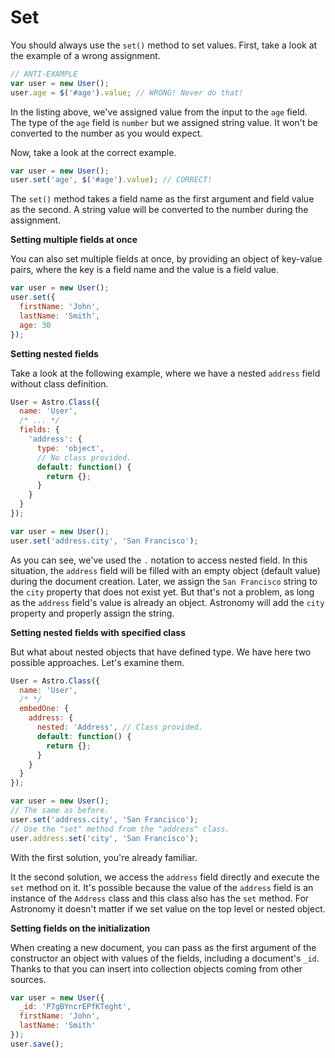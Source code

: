 # Set

You should always use the `set()` method to set values. First, take a look at the example of a wrong assignment.

```js
// ANTI-EXAMPLE
var user = new User();
user.age = $('#age').value; // WRONG! Never do that!
```

In the listing above, we've assigned value from the input to the `age` field. The type of the `age` field is `number` but we assigned string value. It won't be converted to the number as you would expect.

Now, take a look at the correct example.

```js
var user = new User();
user.set('age', $('#age').value); // CORRECT!
```

The `set()` method takes a field name as the first argument and field value as the second. A string value will be converted to the number during the assignment.

**Setting multiple fields at once**

You can also set multiple fields at once, by providing an object of key-value pairs, where the key is a field name and the value is a field value.

```js
var user = new User();
user.set({
  firstName: 'John',
  lastName: 'Smith',
  age: 30
});
```

**Setting nested fields**

Take a look at the following example, where we have a nested `address` field without class definition.

```js
User = Astro.Class({
  name: 'User',
  /* ... */
  fields: {
    'address': {
      type: 'object',
      // No class provided.
      default: function() {
        return {};
      }
    }
  }
});

var user = new User();
user.set('address.city', 'San Francisco');
```

As you can see, we've used the `.` notation to access nested field. In this situation, the `address` field will be filled with an empty object (default value) during the document creation. Later, we assign the `San Francisco` string to the `city` property that does not exist yet. But that's not a problem, as long as the `address` field's value is already an object. Astronomy will add the `city` property and properly assign the string.

**Setting nested fields with specified class**

But what about nested objects that have defined type. We have here two possible approaches. Let's examine them.

```js
User = Astro.Class({
  name: 'User',
  /* */
  embedOne: {
    address: {
      nested: 'Address', // Class provided.
      default: function() {
        return {};
      }
    }
  }
});

var user = new User();
// The same as before.
user.set('address.city', 'San Francisco');
// Use the "set" method from the "address" class.
user.address.set('city', 'San Francisco');
```

With the first solution, you're already familiar.

It the second solution, we access the `address` field directly and execute the `set` method on it. It's possible because the value of the `address` field is an instance of the `Address` class and this class also has the `set` method. For Astronomy it doesn't matter if we set value on the top level or nested object.

**Setting fields on the initialization**

When creating a new document, you can pass as the first argument of the constructor an object with values of the fields, including a document's `_id`. Thanks to that you can insert into collection objects coming from other sources.

```js
var user = new User({
  _id: 'P7gBYncrEPfKTeght',
  firstName: 'John',
  lastName: 'Smith'
});
user.save();
```